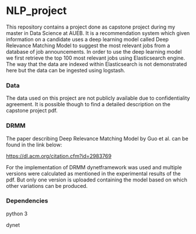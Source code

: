 # NLP_project
This repository contains a project done as capstone project during my master in Data Science at AUEB. It is a recommendation system which given information on a  candidate uses a deep learning model called Deep Relevance Matching Model to suggest the most relevant jobs from a database of job announcements. In order to use the deep learning model we first retrieve the top 100 most relevant jobs using Elasticsearch engine. The way that the data are indexed within Elasticsearch is not demonstrated here but the data can be ingested using logstash. 

### Data
The data used on this project are not publicly available due to confidentiality agreement. It is possible though to find a detailed description on the capstone project pdf. 

### DRMM
The paper describing Deep Relevance Matching Model by Guo et al. can be found in the link below:

https://dl.acm.org/citation.cfm?id=2983769

For the implementation of DRMM dynetframework was used and multiple versions were calculated as mentioned in the experimental results of the pdf.
But only one version is uploaded containing the model based on which other variations can be produced.

### Dependencies
python 3

dynet


